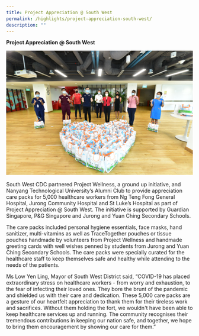 ```yaml
---
title: Project Appreciation @ South West
permalink: /highlights/project-appreciation-south-west/
description: ""
---
```

**Project Appreciation @ South West**

![Project Appreciation Photo 1](/images/Highlights/project-appreciation.jpg)

South West CDC partnered Project Wellness, a ground up initiative, and Nanyang Technological University’s Alumni Club to provide appreciation care packs for 5,000 healthcare workers from Ng Teng Fong General Hospital, Jurong Community Hospital and St Luke’s Hospital as part of Project Appreciation @ South West. The initiative is supported by Guardian Singapore, P&G Singapore and Jurong and Yuan Ching Secondary Schools.

The care packs included personal hygiene essentials, face masks, hand sanitizer, multi-vitamins as well as TraceTogether pouches or tissue pouches handmade by volunteers from Project Wellness and handmade greeting cards with well wishes penned by students from Jurong and Yuan Ching Secondary Schools. The care packs were specially curated for the healthcare staff to keep themselves safe and healthy while attending to the needs of the patients.

Ms Low Yen Ling, Mayor of South West District said, “COVID-19 has placed extraordinary stress on healthcare workers - from worry and exhaustion, to the fear of infecting their loved ones. They bore the brunt of the pandemic and shielded us with their care and dedication. These 5,000 care packs are a gesture of our heartfelt appreciation to thank them for their tireless work and sacrifices. Without them holding the fort, we wouldn't have been able to keep healthcare services up and running. The community recognises their tremendous contributions in keeping our nation safe, and together, we hope to bring them encouragement by showing our care for them.”